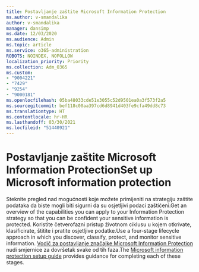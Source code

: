 ```yaml
---
title: Postavljanje zaštite Microsoft Information Protection
ms.author: v-smandalika
author: v-smandalika
manager: dansimp
ms.date: 12/03/2020
ms.audience: Admin
ms.topic: article
ms.service: o365-administration
ROBOTS: NOINDEX, NOFOLLOW
localization_priority: Priority
ms.collection: Adm_O365
ms.custom:
- "9004221"
- "7429"
- "9254"
- "9000181"
ms.openlocfilehash: 05ba48033cde51e3055c52d9501ea0a3f573f2a5
ms.sourcegitcommit: bef118c00aa397cd6d8941d403fe9cfa49dd8c73
ms.translationtype: HT
ms.contentlocale: hr-HR
ms.lasthandoff: 03/30/2021
ms.locfileid: "51440921"
---
```

# <a name="set-up-microsoft-information-protection"></a><span data-ttu-id="a1918-102">Postavljanje zaštite Microsoft Information Protection</span><span class="sxs-lookup"><span data-stu-id="a1918-102">Set up Microsoft information protection</span></span>

<span data-ttu-id="a1918-103">Steknite pregled nad mogućnosti koje možete primijeniti na strategiju zaštite podataka da biste mogli biti sigurni da su osjetljivi podaci zaštićeni.</span><span class="sxs-lookup"><span data-stu-id="a1918-103">Get an overview of the capabilities you can apply to your Information Protection strategy so that you can be confident your sensitive information is protected.</span></span> <span data-ttu-id="a1918-104">Koristite četverofazni pristup životnom ciklusu u kojem otkrivate, klasificirate, štitite i pratite osjetljive podatke.</span><span class="sxs-lookup"><span data-stu-id="a1918-104">Use a four-stage lifecycle approach in which you discover, classify, protect, and monitor sensitive information.</span></span> <span data-ttu-id="a1918-105">[Vodič za postavljanje značajke Microsoft Information Protection](https://go.microsoft.com/fwlink/?linkid=2146619) nudi smjernice za dovršetak svake od tih faza.</span><span class="sxs-lookup"><span data-stu-id="a1918-105">The [Microsoft information protection setup guide](https://go.microsoft.com/fwlink/?linkid=2146619) provides guidance for completing each of these stages.</span></span>
